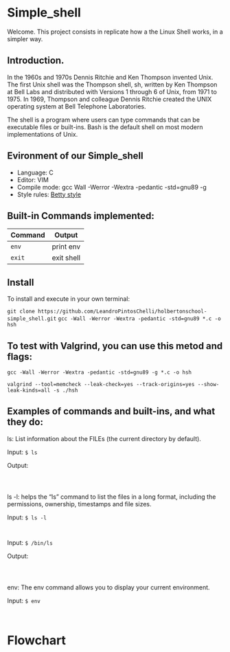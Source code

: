 # Simple_shell

Welcome. This project consists in replicate how a the Linux Shell works, in a simpler way.

## Introduction.
In the 1960s and 1970s Dennis Ritchie and Ken Thompson invented Unix.
The first Unix shell was the Thompson shell, sh, written by Ken Thompson at Bell Labs and distributed with Versions 1 through 6 of Unix, from 1971 to 1975.
In 1969, Thompson and colleague Dennis Ritchie created the UNIX operating system at Bell Telephone Laboratories.

The shell is a program where users can type commands that can be executable files or built-ins.
Bash is the default shell on most modern implementations of Unix.

## Evironment of our Simple_shell

- Language: C
- Editor: VIM
- Compile mode: gcc Wall -Werror -Wextra -pedantic -std=gnu89 -g
- Style rules: [Betty style](https://github.com/holbertonschool/Betty/wiki)

## Built-in Commands implemented:

| Command    | Output          |
|------------|-----------------|
| `env`      | print env       |
| `exit`     | exit shell      |

## Install

To install and execute in your own terminal:

`git clone https://github.com/LeandroPintosChelli/holbertonschool-simple_shell.git`
`gcc -Wall -Werror -Wextra -pedantic -std=gnu89 *.c -o hsh`

## To test with Valgrind, you can use this metod and flags:

`gcc -Wall -Werror -Wextra -pedantic -std=gnu89 -g *.c -o hsh`

`valgrind --tool=memcheck --leak-check=yes --track-origins=yes --show-leak-kinds=all -s ./hsh`

## Examples of commands and built-ins, and what they do:

ls: List information about the FILEs (the current directory by default).

Input: 
`$ ls`

Output:

```



```
ls -l: helps the “ls” command to list the files in a long format, including the permissions, ownership, timestamps and file sizes.

Input: 
`$ ls -l`

```


```

Input:
`$ /bin/ls`

Output:
```



```
env: The env command allows you to display your current environment.

Input:
`$ env`

```


```

# Flowchart


